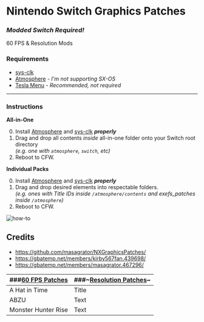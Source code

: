 # Nintendo Switch Graphics Patches
### ***Modded Switch Required!***  
60 FPS & Resolution Mods

### **Requirements**
- [sys-clk](https://github.com/retronx-team/sys-clk)
- [Atmosphere](https://github.com/Atmosphere-NX/Atmosphere) - *I'm not supporting SX-OS*
- [Tesla Menu](https://gbatemp.net/threads/tesla-the-nintendo-switch-overlay-menu.557362/) - *Recommended, not required*

---

### **Instructions** 
 
**All-in-One**

0. Install [Atmosphere](https://github.com/Atmosphere-NX/Atmosphere) and [sys-clk](https://github.com/retronx-team/sys-clk) ***properly***
1. Drag and drop all contents *inside* all-in-one folder onto your Switch root directory  
*(e.g. one with `atmosphere`, `switch`, etc)*
2. Reboot to CFW.

**Individual Packs**

0. Install [Atmosphere](https://github.com/Atmosphere-NX/Atmosphere) and [sys-clk](https://github.com/retronx-team/sys-clk) ***properly***
1. Drag and drop desired elements into respectable folders.  
*(e.g. ones with Title IDs inside `/atmosphere/contents` and exefs_patches inside `/atmosphere`)*
2. Reboot to CFW.

![how-to](https://raw.githubusercontent.com/cdnutter/NX-Graphics-Patches/master/resources/how-to.gif)

## Credits
- https://github.com/masagrator/NXGraphicsPatches/
- https://gbatemp.net/members/kirby567fan.439698/
- https://gbatemp.net/members/masagrator.467296/

| ###[60 FPS Patches](https://github.com/cdnutter/NX-Graphics-Patches/master/60FPS.md) | ###~[Resolution Patches](https://github.com/cdnutter/NX-Graphics-Patches/master/Resolution.md)~ |
| ----------- | ----------- |
| A Hat in Time | Title |
| ABZU | Text |
| Monster Hunter Rise | Text |